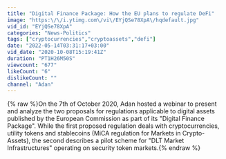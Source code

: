 ```yaml
---
title: "Digital Finance Package: How the EU plans to regulate DeFi"
image: "https:\/\/i.ytimg.com\/vi\/EYjQSe78XpA\/hqdefault.jpg"
vid_id: "EYjQSe78XpA"
categories: "News-Politics"
tags: ["cryptocurrencies","cryptoassets","defi"]
date: "2022-05-14T03:31:17+03:00"
vid_date: "2020-10-08T15:19:41Z"
duration: "PT1H26M50S"
viewcount: "677"
likeCount: "6"
dislikeCount: ""
channel: "Adan"
---
```

{% raw %}On the 7th of October 2020, Adan hosted a webinar to present and analyze the two proposals for regulations applicable to digital assets published by the European Commission as part of its &quot;Digital Finance Package&quot;. While the first proposed regulation deals with cryptocurrencies, utility tokens and stablecoins (MiCA regulation for Markets in Crypto-Assets), the second describes a pilot scheme for &quot;DLT Market Infrastructures&quot; operating on security token markets.{% endraw %}
